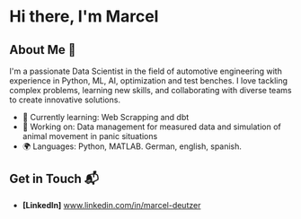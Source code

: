 # Hi there, I'm Marcel

## About Me 🚀

I'm a passionate Data Scientist in the field of automotive engineering with experience in Python, ML, AI, optimization and test benches. I love tackling complex problems, learning new skills, and collaborating with diverse teams to create innovative solutions.

- 🌱 Currently learning: Web Scrapping and dbt
- 🔭 Working on: Data management for measured data and simulation of animal movement in panic situations
- 🌍 Languages: Python, MATLAB. German, english, spanish.

## Get in Touch 📬

- **[LinkedIn]** www.linkedin.com/in/marcel-deutzer



